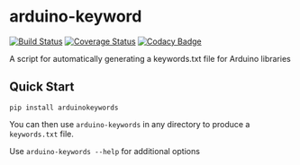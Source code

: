 # arduino-keyword #

[![Build Status](https://travis-ci.org/r89m/arduino-keywords-generator.svg?branch=master)](https://travis-ci.org/r89m/arduino-keywords-generator)
[![Coverage Status](https://coveralls.io/repos/github/r89m/arduino-keywords-generator/badge.svg?branch=master)](https://coveralls.io/github/r89m/arduino-keywords-generator?branch=master)
[![Codacy Badge](https://api.codacy.com/project/badge/Grade/255128dccb5047a2acd5b6030c6efb7c)](https://www.codacy.com/app/richard-miles/arduino-keywords-generator?utm_source=github.com&amp;utm_medium=referral&amp;utm_content=r89m/arduino-keywords-generator&amp;utm_campaign=Badge_Grade)

A script for automatically generating a keywords.txt file for Arduino libraries

## Quick Start ##
```pip install arduinokeywords```

You can then use ```arduino-keywords``` in any directory to produce a ```keywords.txt``` file.

Use ```arduino-keywords --help``` for additional options